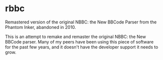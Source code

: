 # rbbc
Remastered version of the original NBBC: the New BBCode Parser from the Phantom Inker, abandoned in 2010.

This is an attempt to remake and remaster the original NBBC: the New BBCode parser. Many of my peers have been using this piece of software for the past few years, and it doesn't have the developer support it needs to grow.
